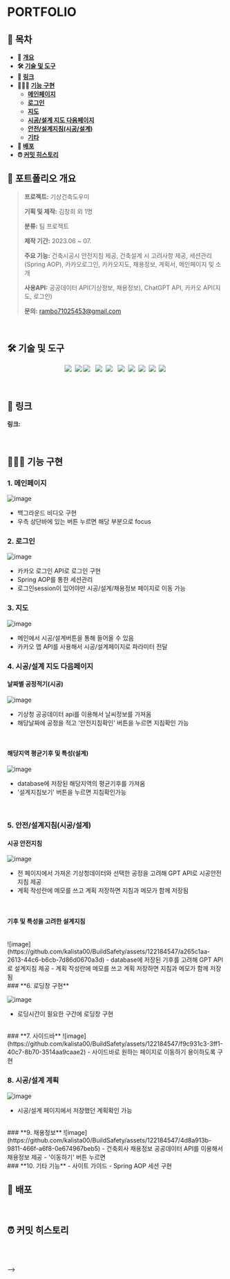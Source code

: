 # **PORTFOLIO**

## **📗 목차**

<b>

- 📝 [개요](#-포트폴리오-개요)
- 🛠 [기술 및 도구](#-기술-및-도구)
- 🔗 [링크](#-링크)
- 👨🏻‍💻 [기능 구현](#-기능-구현)
  - [메인페이지](#1-메인페이지)
  - [로그인](#2-로그인)
  - [지도](#3-지도)
  - [시공/설계 지도 다음페이지](#4-시공/설계-지도-다음페이지)
  - [안전/설계지침(시공/설계)](#5-안전/설계지침(시공/설계))
  - [기타](#6-기타-기능)
- 🚀 [배포](#-배포)
- ⏰ [커밋 히스토리](#-커밋-히스토리)

</b>

## **📝 포트폴리오 개요**

> **프로젝트:** 기상건축도우미
>
> **기획 및 제작:** 김창희 외 1명
>
> **분류:** 팀 프로젝트
>
> **제작 기간:** 2023.06 ~ 07.
>
> **주요 기능:** 건축시공시 안전지침 제공, 건축설계 시 고려사항 제공, 세션관리(Spring AOP), 카카오로그인, 카카오지도, 채용정보, 계획서, 메인페이지 및 소개
>
> **사용API:** 공공데이터 API(기상정보, 채용정보), ChatGPT API, 카카오 API(지도, 로그인)
>
> **문의:** rambo71025453@gmail.com
 
<br />

## **🛠 기술 및 도구**
<p align="center">
  <img src="https://img.shields.io/badge/Spring-6DB33F?style=flat&logo=Spring&logoColor=white"></a>&nbsp
  <img src="https://img.shields.io/badge/Java11-007396?style=flat&logo=OpenJDK&logoColor=white"/>
  <img src="https://img.shields.io/badge/html5-%23E34F26.svg?style=flat&logo=html5&logoColor=white"/></a> &nbsp
  <img src="https://img.shields.io/badge/css-1572B6?style=flat-square&logo=css3&logoColor=white"/></a>&nbsp 
  <img src="https://img.shields.io/badge/javascript-%23323330.svg?style=flat&logo=javascript&logoColor=%23F7DF1E"/></a> &nbsp
  <img src="https://img.shields.io/badge/oracle-F80000?style=flat&logo=oracle&logoColor=white"></a>&nbsp 
  <img src="https://img.shields.io/badge/apache tomcat-F8DC75?style=flat&logo=apachetomcat&logoColor=white"></a>&nbsp 
  <img src="https://img.shields.io/badge/github-181717.svg?style=flat&logo=github&logoColor=white"></a>&nbsp 
  <img src="https://img.shields.io/badge/Eclipse-FE7A16.svg?style=flat&logo=Eclipse&logoColor=white"></a>&nbsp 
  <img src="https://img.shields.io/badge/Sourcetree-0052CC.svg?style=flat&logo=Sourcetree&logoColor=white"></a>&nbsp 
</p>
<br />

## **🔗 링크**

**링크:** <!--[https://keemtj.com](https://keemtj.com)
-->

<br />

## **👨🏻‍💻 기능 구현**

### **1. 메인페이지**
![image](https://github.com/kalista00/BuildSafety/assets/122184547/28c0c548-dc31-421b-b283-029a4e1ea54f)

- 백그라운드 비디오 구현
- 우측 상단바에 있는 버튼 누르면 해당 부분으로 focus
  
### **2. 로그인**

![image](https://github.com/kalista00/BuildSafety/assets/122184547/13abada1-7927-4d70-ae6d-80869a5d31a4)

- 카카오 로그인 API로 로그인 구현
- Spring AOP를 통한 세션관리
- 로그인session이 있어야만 시공/설계/채용정보 페이지로 이동 가능

### **3. 지도**

![image](https://github.com/kalista00/BuildSafety/assets/122184547/bbb6a279-e42d-473b-91b4-028c63ef234e)

- 메인에서 시공/설계버튼을 통해 들어올 수 있음
- 카카오 맵 API를 사용해서 시공/설계페이지로 파라미터 전달
 
<!--
- 5개의 endpoint를 두고 반응형을 구현함

```javascript
// media.js
const deviceSizes = {
  desktop: '1440px',
  laptop: '1280px',
  tablet: '1024px',
  mobile: '768px',
  phone: '480px',
};

const media = {
  desktop: `screen and (max-width: ${deviceSizes.desktop})`,
  laptop: `screen and (max-width: ${deviceSizes.laptop})`,
  tablet: `screen and (max-width: ${deviceSizes.tablet})`,
  mobile: `screen and (max-width: ${deviceSizes.mobile})`,
  phone: `screen and (max-width: ${deviceSizes.phone})`,
};

export { deviceSizes, media };
```

<img width="100%" alt="반응형 네비게이션" src="https://user-images.githubusercontent.com/51189962/136144313-2a67d258-3ec1-4517-80fc-3f67b957dff5.gif" />
-->


### **4. 시공/설계 지도 다음페이지**

#### **날짜별 공정적기(시공)**
![image](https://github.com/kalista00/BuildSafety/assets/122184547/77c8178f-62a0-4d6c-bf5a-5bfeb23dc5cf)
- 기상청 공공데이터 api를 이용해서 날씨정보를 가져옴
- 해당날짜에 공정을 적고 '안전지침확인' 버튼을 누르면 지침확인 가능
<br />

#### **해당지역 평균기후 및 특성(설계)**
![image](https://github.com/kalista00/BuildSafety/assets/122184547/cb4afb69-2478-4bd5-b84d-863229a7e4eb)
- database에 저장된 해당지역의 평균기후를 가져옴
- '설계지침보기' 버튼을 누르면 지침확인가능 
<br />

### **5. 안전/설계지침(시공/설계)**

#### **시공 안전지침**
![image](https://github.com/kalista00/BuildSafety/assets/122184547/67bb8521-2727-4c67-b86b-a034d5373d01)
- 전 페이지에서 가져온 기상청데이터와 선택한 공정을 고려해 GPT API로 시공안전지침 제공
- 계획 작성란에 메모를 쓰고 계획 저장하면 지침과 메모가 함께 저장됨
<br />

#### **기후 및 특성을 고려한 설계지침**
<br />
![image](https://github.com/kalista00/BuildSafety/assets/122184547/a265c1aa-2613-44c6-b6cb-7d86d0670a3d)
- database에 저장된 기후를 고려해 GPT API로 설계지침 제공
- 계획 작성란에 메모를 쓰고 계획 저장하면 지침과 메모가 함께 저장됨


<br />
### **6. 로딩창 구현**

![image](https://github.com/kalista00/BuildSafety/assets/122184547/a94eaa33-3bb3-45d0-ab65-c0e9fe96cb79)

- 로딩시간이 필요한 구간에 로딩창 구현
<br />
### **7. 사이드바**
![image](https://github.com/kalista00/BuildSafety/assets/122184547/f9c931c3-3ff1-40c7-8b70-3514aa9caae2)
- 사이드바로 원하는 페이지로 이동하기 용이하도록 구현
<br />

### **8. 시공/설계 계획**
![image](https://github.com/kalista00/BuildSafety/assets/122184547/e2fc0f29-6596-4763-9b74-cebbbe41f005)
- 시공/설계 페이지에서 저장했던 계획확인 가능
<br />
### **9. 채용정보**
![image](https://github.com/kalista00/BuildSafety/assets/122184547/4d8a913b-9811-466f-a6f8-0e674967beb5)
- 건축회사 채용정보 공공데이터 API를 이용해서 채용정보 제공
- '이동하기' 버튼 누르면
<br />
### **10. 기타 기능**
- 사이트 가이드
- Spring AOP 세션 구현

## **🚀 배포**

<br />

## ⏰ 커밋 히스토리

<br/>
<br/>
<br/>
-->
